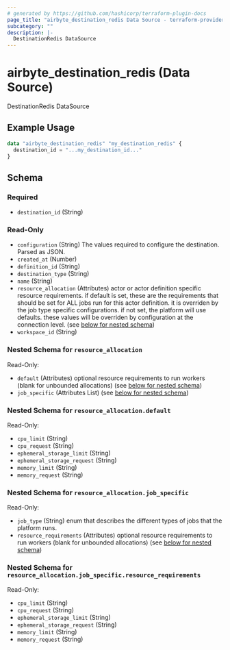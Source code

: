 ```yaml
---
# generated by https://github.com/hashicorp/terraform-plugin-docs
page_title: "airbyte_destination_redis Data Source - terraform-provider-airbyte"
subcategory: ""
description: |-
  DestinationRedis DataSource
---
```


# airbyte_destination_redis (Data Source)

DestinationRedis DataSource

## Example Usage

```terraform
data "airbyte_destination_redis" "my_destination_redis" {
  destination_id = "...my_destination_id..."
}
```

<!-- schema generated by tfplugindocs -->
## Schema

### Required

- `destination_id` (String)

### Read-Only

- `configuration` (String) The values required to configure the destination. Parsed as JSON.
- `created_at` (Number)
- `definition_id` (String)
- `destination_type` (String)
- `name` (String)
- `resource_allocation` (Attributes) actor or actor definition specific resource requirements. if default is set, these are the requirements that should be set for ALL jobs run for this actor definition. it is overriden by the job type specific configurations. if not set, the platform will use defaults. these values will be overriden by configuration at the connection level. (see [below for nested schema](#nestedatt--resource_allocation))
- `workspace_id` (String)

<a id="nestedatt--resource_allocation"></a>
### Nested Schema for `resource_allocation`

Read-Only:

- `default` (Attributes) optional resource requirements to run workers (blank for unbounded allocations) (see [below for nested schema](#nestedatt--resource_allocation--default))
- `job_specific` (Attributes List) (see [below for nested schema](#nestedatt--resource_allocation--job_specific))

<a id="nestedatt--resource_allocation--default"></a>
### Nested Schema for `resource_allocation.default`

Read-Only:

- `cpu_limit` (String)
- `cpu_request` (String)
- `ephemeral_storage_limit` (String)
- `ephemeral_storage_request` (String)
- `memory_limit` (String)
- `memory_request` (String)


<a id="nestedatt--resource_allocation--job_specific"></a>
### Nested Schema for `resource_allocation.job_specific`

Read-Only:

- `job_type` (String) enum that describes the different types of jobs that the platform runs.
- `resource_requirements` (Attributes) optional resource requirements to run workers (blank for unbounded allocations) (see [below for nested schema](#nestedatt--resource_allocation--job_specific--resource_requirements))

<a id="nestedatt--resource_allocation--job_specific--resource_requirements"></a>
### Nested Schema for `resource_allocation.job_specific.resource_requirements`

Read-Only:

- `cpu_limit` (String)
- `cpu_request` (String)
- `ephemeral_storage_limit` (String)
- `ephemeral_storage_request` (String)
- `memory_limit` (String)
- `memory_request` (String)
